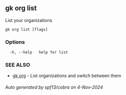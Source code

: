 ## gk org list

List your organizations

```
gk org list [flags]
```

### Options

```
  -h, --help   help for list
```

### SEE ALSO

* [gk org](gk_org.md)	 - List organizations and switch between them

###### Auto generated by spf13/cobra on 4-Nov-2024
